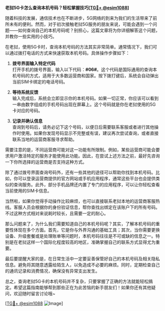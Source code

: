 **老挝5G卡怎么查询本机号码？轻松掌握技巧[[TG💪+ @esim1088](https://t.me/s/esim1088)]**

随着科技的发展，通信技术也在不断进步，5G网络的到来为我们的生活带来了前所未有的便利。然而，对于初次接触老挝5G服务的朋友来说，可能会遇到一个问题——如何查询自己的本机号码呢？别担心，这篇文章将为你详细解答这个问题，并教你一些实用的小技巧。

在老挝，使用5G卡时，查询本机号码的方法其实非常简单。通常情况下，我们可以通过拨打电话的方式来快速获取本机号码。具体操作步骤如下：

1. **拨号界面输入特定代码**  
   打开手机的拨号界面，输入以下代码：**#06#**。这个代码是国际通用的查询本机号码的方式，适用于大多数运营商和国家。按下拨打键后，系统会自动弹出当前SIM卡绑定的电话号码。

2. **等待系统反馈**  
   输入完成后，系统会立即显示你的本机号码。如果一切正常，你应该可以看到一串由数字组成的手机号码出现在屏幕上。这个号码就是你在老挝使用的5G卡对应的号码。

3. **记录并确认信息**  
   查询到号码后，请务必记下这个号码，以便日后需要联系客服或者进行其他操作时使用。如果你发现号码显示不完整或有误，建议再次尝试查询，或者直接联系当地的运营商客服寻求帮助。

需要注意的是，不同运营商可能对这一功能有所限制。例如，某些运营商可能会要求用户激活特定的服务才能使用此功能。因此，在尝试上述方法之前，最好先咨询一下你所选择的运营商是否支持这种方式。

除了通过拨号界面查询号码外，还有一些其他的途径可以帮助你找到本机号码。比如，你可以登录运营商提供的官方网站或手机应用程序，通常这些平台也会提供类似的查询服务。此外，部分手机品牌还内置了专门的应用程序，可以让你轻松查看当前使用的SIM卡信息。

当然啦，如果你觉得手动操作比较麻烦，也可以直接联系老挝本地的运营商客服热线。客服人员会根据你的身份验证信息，帮你查找出绑定在该账户下的所有号码。不过这种方式相对来说耗时较长，且需要一定的耐心。

那么问题来了，为什么我们需要知道自己的本机号码呢？其实，了解本机号码的重要性体现在多个方面。首先，它是你与外界沟通的基础工具；其次，当你需要更换设备、升级套餐或是处理账单等问题时，本机号码往往是不可或缺的信息之一。特别是在老挝这样一个国际化程度较高的地区，准确掌握自己的联系方式显得尤为重要。

最后要提醒大家的是，在日常生活中一定要妥善保管好自己的本机号码及相关隐私信息。避免将其随意透露给陌生人，以免造成不必要的麻烦。同时，定期检查自己的通讯记录和消费情况，确保没有异常支出发生。

总之，查询老挝5G卡的本机号码并不复杂，只要掌握了正确的方法就能轻松搞定。希望这篇指南能够帮到那些正在为此苦恼的新手朋友们！如果你还有其他疑问，欢迎随时留言讨论哦~ 

[[TG💪+ @esim1088](https://t.me/s/esim1088) ![Image](https://i.postimg.cc/4NQfJmqS/Snipaste-2025-05-13-00-14-12.png)]